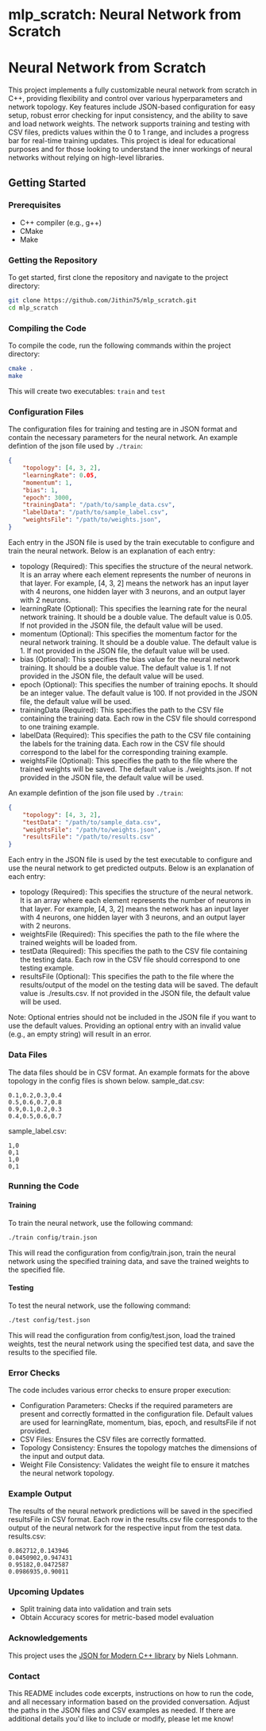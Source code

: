 # mlp_scratch: Neural Network from Scratch

# Neural Network from Scratch

This project implements a fully customizable neural network from scratch in C++, providing flexibility and control over various hyperparameters and network topology. Key features include JSON-based configuration for easy setup, robust error checking for input consistency, and the ability to save and load network weights. The network supports training and testing with CSV files, predicts values within the 0 to 1 range, and includes a progress bar for real-time training updates. This project is ideal for educational purposes and for those looking to understand the inner workings of neural networks without relying on high-level libraries.

## Getting Started

### Prerequisites

- C++ compiler (e.g., g++)
- CMake
- Make

### Getting the Repository

To get started, first clone the repository and navigate to the project directory:

```sh
git clone https://github.com/Jithin75/mlp_scratch.git
cd mlp_scratch
```

### Compiling the Code

To compile the code, run the following commands within the project directory:

```sh
cmake .
make
```

This will create two executables: `train` and `test`

### Configuration Files

The configuration files for training and testing are in JSON format and contain the necessary parameters for the neural network.
An example defintion of the json file used by `./train`:

```json
{
    "topology": [4, 3, 2],
    "learningRate": 0.05,
    "momentum": 1,
    "bias": 1,
    "epoch": 3000,
    "trainingData": "/path/to/sample_data.csv",
    "labelData": "/path/to/sample_label.csv",
    "weightsFile": "/path/to/weights.json",
}
```

Each entry in the JSON file is used by the train executable to configure and train the neural network. Below is an explanation of each entry:

- topology (Required): This specifies the structure of the neural network. It is an array where each element represents the number of neurons in that layer. For example, [4, 3, 2] means the network has an input layer with 4 neurons, one hidden layer with 3 neurons, and an output layer with 2 neurons.
- learningRate (Optional): This specifies the learning rate for the neural network training. It should be a double value. The default value is 0.05. If not provided in the JSON file, the default value will be used.
- momentum (Optional): This specifies the momentum factor for the neural network training. It should be a double value. The default value is 1. If not provided in the JSON file, the default value will be used.
- bias (Optional): This specifies the bias value for the neural network training. It should be a double value. The default value is 1. If not provided in the JSON file, the default value will be used.
- epoch (Optional): This specifies the number of training epochs. It should be an integer value. The default value is 100. If not provided in the JSON file, the default value will be used.
- trainingData (Required): This specifies the path to the CSV file containing the training data. Each row in the CSV file should correspond to one training example.
- labelData (Required): This specifies the path to the CSV file containing the labels for the training data. Each row in the CSV file should correspond to the label for the corresponding training example.
- weightsFile (Optional): This specifies the path to the file where the trained weights will be saved. The default value is ./weights.json. If not provided in the JSON file, the default value will be used.

An example defintion of the json file used by `./train`:

```json
{
    "topology": [4, 3, 2],
    "testData": "/path/to/sample_data.csv",
    "weightsFile": "/path/to/weights.json",
    "resultsFile": "/path/to/results.csv"
}

```

Each entry in the JSON file is used by the test executable to configure and use the neural network to get predicted outputs. Below is an explanation of each entry:
- topology (Required): This specifies the structure of the neural network. It is an array where each element represents the number of neurons in that layer. For example, [4, 3, 2] means the network has an input layer with 4 neurons, one hidden layer with 3 neurons, and an output layer with 2 neurons.
- weightsFile (Required): This specifies the path to the file where the trained weights will be loaded from.
- testData (Required): This specifies the path to the CSV file containing the testing data. Each row in the CSV file should correspond to one testing example.
- resultsFile (Optional): This specifies the path to the file where the results/output of the model on the testing data will be saved. The default value is ./results.csv. If not provided in the JSON file, the default value will be used.

Note: Optional entries should not be included in the JSON file if you want to use the default values. Providing an optional entry with an invalid value (e.g., an empty string) will result in an error.

### Data Files

The data files should be in CSV format. An example formats for the above topology in the config files is shown below.
sample_dat.csv:
```csv
0.1,0.2,0.3,0.4
0.5,0.6,0.7,0.8
0.9,0.1,0.2,0.3
0.4,0.5,0.6,0.7
```
sample_label.csv:
```csv
1,0
0,1
1,0
0,1
```

### Running the Code

#### Training
To train the neural network, use the following command:
```sh
./train config/train.json
```
This will read the configuration from config/train.json, train the neural network using the specified training data, and save the trained weights to the specified file.

#### Testing
To test the neural network, use the following command:
```sh
./test config/test.json
```
This will read the configuration from config/test.json, load the trained weights, test the neural network using the specified test data, and save the results to the specified file.

### Error Checks
The code includes various error checks to ensure proper execution:

- Configuration Parameters: Checks if the required parameters are present and correctly formatted in the configuration file. Default values are used for learningRate, momentum, bias, epoch, and resultsFile if not provided.
- CSV Files: Ensures the CSV files are correctly formatted.
- Topology Consistency: Ensures the topology matches the dimensions of the input and output data.
- Weight File Consistency: Validates the weight file to ensure it matches the neural network topology.

### Example Output
The results of the neural network predictions will be saved in the specified resultsFile in CSV format. Each row in the results.csv file corresponds to the output of the neural network for the respective input from the test data.
results.csv:
```csv
0.862712,0.143946
0.0450902,0.947431
0.95182,0.0472587
0.0986935,0.90011
```

### Upcoming Updates
- Split training data into validation and train sets
- Obtain Accuracy scores for metric-based model evaluation

### Acknowledgements
This project uses the [JSON for Modern C++ library](https://github.com/nlohmann/json/tree/develop) by Niels Lohmann.

### Contact
This README includes code excerpts, instructions on how to run the code, and all necessary information based on the provided conversation. Adjust the paths in the JSON files and CSV examples as needed. If there are additional details you'd like to include or modify, please let me know!
